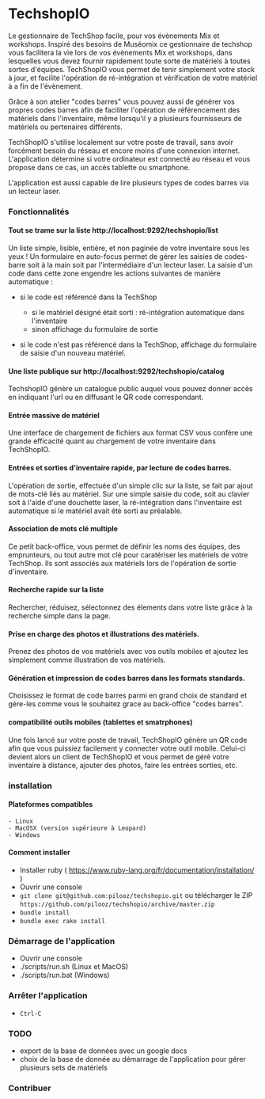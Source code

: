 TechshopIO
==========

Le gestionnaire de TechShop facile, pour vos évènements Mix et workshops.
Inspiré des besoins de Muséomix ce gestionnaire de techshop vous facilitera la vie lors de vos évènements Mix et workshops, dans lesquelles vous devez fournir rapidement toute sorte de matériels à toutes sortes d'équipes.
TechShopIO vous permet de tenir simplement votre stock à jour, et facilite l'opération de ré-intégration et vérification de votre matériel à a fin de l'évènement.

Grâce à son atelier "codes barres" vous pouvez aussi de générer vos propres codes barres afin de faciliter l'opération de référencement des matériels dans l'inventaire, même lorsqu'il y a plusieurs fournisseurs de matériels ou pertenaires différents.

TechShopIO s'utilise localement sur votre poste de travail, sans avoir forcément besoin du réseau et encore moins d'une connexion internet. L'application détermine si votre ordinateur est connecté au réseau et vous propose dans ce cas, un accès tablette ou smartphone.

L'application est aussi capable de lire plusieurs types de codes barres via un lecteur laser.

### Fonctionnalités

#### Tout se trame sur la liste http://localhost:9292/techshopio/list

Un liste simple, lisible, entière, et non paginée de votre inventaire sous les yeux !
Un formulaire en auto-focus permet de gérer les saisies de codes-barre soit à la main soit par l'intermédiaire d'un lecteur laser.
La saisie d'un code dans cette zone engendre les actions suivantes de manière automatique :

- si le code est référencé dans la TechShop 
	- si le matériel désigné était sorti : ré-intégration automatique dans l'inventaire
	- sinon affichage du formulaire de sortie
	
- si le code n'est pas référencé dans la TechShop, affichage du formulaire de saisie d'un nouveau matériel.

#### Une liste publique sur http://localhost:9292/techshopio/catalog

TechshopIO génère un catalogue public auquel vous pouvez donner accès en indiquant l'url ou en diffusant le QR code correspondant.

#### Entrée massive de matériel

Une interface de chargement de fichiers aux format CSV vous confère une grande efficacité quant au chargement de votre inventaire dans TechShopIO.

#### Entrées et sorties d'inventaire rapide, par lecture de codes barres.

L'opération de sortie, effectuée d'un simple clic sur la liste, se fait par ajout de mots-clé liés au matériel.
Sur une simple saisie du code, soit au clavier soit à l'aide d'une douchette laser, la ré-intégration dans l'inventaire est automatique si le matériel avait été sorti au préalable.

#### Association de mots clé multiple

Ce petit back-office, vous permet de définir les noms des équipes, des emprunteurs, ou tout autre mot clé pour caratériser les matériels de votre TechShop. Ils sont associés aux matériels lors de l'opération de sortie d'inventaire.

#### Recherche rapide sur la liste

Rechercher, réduisez, sélectonnez des élements dans votre liste grâce à la recherche simple dans la page.

#### Prise en charge des photos et illustrations des matériels.

Prenez des photos de vos matériels avec vos outils mobiles et ajoutez les simplement comme illustration de vos matériels.

#### Génération et impression de codes barres dans les formats standards.

Choisissez le format de code barres parmi en grand choix de standard et gére-les comme vous le souhaitez grace au back-office "codes barres".

#### compatibilité outils mobiles (tablettes et smatrphones)

Une fois lancé sur votre poste de travail, TechShopIO génère un QR code afin que vous puissiez facilement y connecter votre outil mobile.
Celui-ci devient alors un client de TechShopIO et vous permet de géré votre inventaire à distance, ajouter des photos, faire les entrées sorties, etc.

### installation

#### Plateformes compatibles
	- Linux
	- MacOSX (version supérieure à Leopard)
	- Windows

#### Comment installer
- Installer ruby ( https://www.ruby-lang.org/fr/documentation/installation/ )
- Ouvrir une console
- `git clone git@github.com:pilooz/techshopio.git` ou télécharger le ZIP `https://github.com/pilooz/techshopio/archive/master.zip`
- `bundle install`
- `bundle exec rake install`

### Démarrage de l'application
- Ouvrir une console
- ./scripts/run.sh (Linux et MacOS)
- ./scripts/run.bat (Windows)

### Arrêter l'application
- `Ctrl-C`

### TODO
- export de la base de données avec un google docs
- choix de la base de donnée au démarrage de l'application pour gérer plusieurs sets de matériels

### Contribuer



